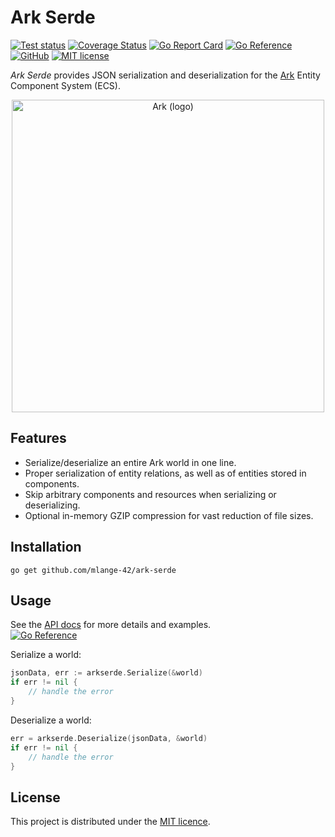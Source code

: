 # Ark Serde

[![Test status](https://img.shields.io/github/actions/workflow/status/mlange-42/ark-serde/tests.yml?branch=main&label=Tests&logo=github)](https://github.com/mlange-42/ark-serde/actions/workflows/tests.yml)
[![Coverage Status](https://coveralls.io/repos/github/mlange-42/ark-serde/badge.svg?branch=main)](https://coveralls.io/github/mlange-42/ark-serde?branch=main)
[![Go Report Card](https://goreportcard.com/badge/github.com/mlange-42/ark-serde)](https://goreportcard.com/report/github.com/mlange-42/ark-serde)
[![Go Reference](https://pkg.go.dev/badge/github.com/mlange-42/ark-serde.svg)](https://pkg.go.dev/github.com/mlange-42/ark-serde)
[![GitHub](https://img.shields.io/badge/github-repo-blue?logo=github)](https://github.com/mlange-42/ark-serde)
[![MIT license](https://img.shields.io/github/license/mlange-42/ark-serde)](https://github.com/mlange-42/ark-serde/blob/main/LICENSE)

*Ark Serde* provides JSON serialization and deserialization for the [Ark](https://github.com/mlange-42/ark) Entity Component System (ECS).

<div align="center">

<a href="https://github.com/mlange-42/ark">
<img src="https://github.com/user-attachments/assets/4bbe57c6-2e16-43be-ad5e-0cf26c220f21" alt="Ark (logo)" width="500px" />
</a>

</div>

## Features

- Serialize/deserialize an entire Ark world in one line.
- Proper serialization of entity relations, as well as of entities stored in components.
- Skip arbitrary components and resources when serializing or deserializing.
- Optional in-memory GZIP compression for vast reduction of file sizes.

## Installation

```
go get github.com/mlange-42/ark-serde
```

## Usage

See the [API docs](https://pkg.go.dev/github.com/mlange-42/ark-serde) for more details and examples.  
[![Go Reference](https://pkg.go.dev/badge/github.com/mlange-42/ark-serde.svg)](https://pkg.go.dev/github.com/mlange-42/ark-serde)

Serialize a world:

```go
jsonData, err := arkserde.Serialize(&world)
if err != nil {
    // handle the error
}
```

Deserialize a world:

```go
err = arkserde.Deserialize(jsonData, &world)
if err != nil {
    // handle the error
}
```

## License

This project is distributed under the [MIT licence](./LICENSE).
